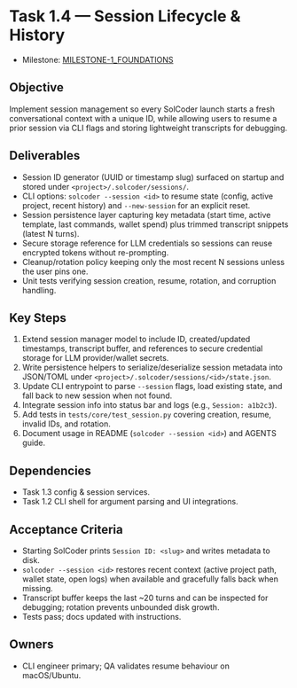 # Task 1.4 — Session Lifecycle & History

- Milestone: [MILESTONE-1_FOUNDATIONS](../milestones/MILESTONE-1_FOUNDATIONS.md)

## Objective
Implement session management so every SolCoder launch starts a fresh conversational context with a unique ID, while allowing users to resume a prior session via CLI flags and storing lightweight transcripts for debugging.

## Deliverables
- Session ID generator (UUID or timestamp slug) surfaced on startup and stored under `<project>/.solcoder/sessions/`.
- CLI options: `solcoder --session <id>` to resume state (config, active project, recent history) and `--new-session` for an explicit reset.
- Session persistence layer capturing key metadata (start time, active template, last commands, wallet spend) plus trimmed transcript snippets (latest N turns).
- Secure storage reference for LLM credentials so sessions can reuse encrypted tokens without re-prompting.
- Cleanup/rotation policy keeping only the most recent N sessions unless the user pins one.
- Unit tests verifying session creation, resume, rotation, and corruption handling.

## Key Steps
1. Extend session manager model to include ID, created/updated timestamps, transcript buffer, and references to secure credential storage for LLM provider/wallet secrets.
2. Write persistence helpers to serialize/deserialize session metadata into JSON/TOML under `<project>/.solcoder/sessions/<id>/state.json`.
3. Update CLI entrypoint to parse `--session` flags, load existing state, and fall back to new session when not found.
4. Integrate session info into status bar and logs (e.g., `Session: a1b2c3`).
5. Add tests in `tests/core/test_session.py` covering creation, resume, invalid IDs, and rotation.
6. Document usage in README (`solcoder --session <id>`) and AGENTS guide.

## Dependencies
- Task 1.3 config & session services.
- Task 1.2 CLI shell for argument parsing and UI integrations.

## Acceptance Criteria
- Starting SolCoder prints `Session ID: <slug>` and writes metadata to disk.
- `solcoder --session <id>` restores recent context (active project path, wallet state, open logs) when available and gracefully falls back when missing.
- Transcript buffer keeps the last ~20 turns and can be inspected for debugging; rotation prevents unbounded disk growth.
- Tests pass; docs updated with instructions.

## Owners
- CLI engineer primary; QA validates resume behaviour on macOS/Ubuntu.
